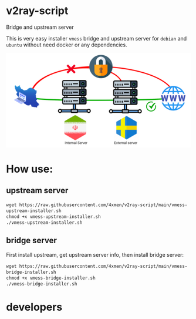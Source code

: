 # v2ray-script

Bridge and upstream server

This is very easy installer `vmess` bridge and upstream server for `debian` and `ubuntu` without need docker or any dependencies.

![A Screenshot ](v2ray.png?raw=true "v2ray-")

# How use: 

## upstream server

```shell
wget https://raw.githubusercontent.com/4xmen/v2ray-script/main/vmess-upstream-installer.sh
chmod +x vmess-upstream-installer.sh
./vmess-upstream-installer.sh
```

## bridge server

First install upstream, get upstream server info, then install bridge server:

```shell
wget https://raw.githubusercontent.com/4xmen/v2ray-script/main/vmess-bridge-installer.sh
chmod +x vmess-bridge-installer.sh
./vmess-bridge-installer.sh
```

# developers 

